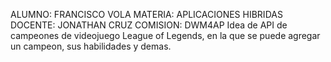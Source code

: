ALUMNO: FRANCISCO VOLA
MATERIA: APLICACIONES HIBRIDAS
DOCENTE: JONATHAN CRUZ
COMISION: DWM4AP
Idea de API de campeones de videojuego League of Legends, en la que se puede agregar un campeon, sus habilidades y demas. 
